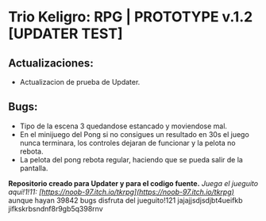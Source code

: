 # Trio Keligro: RPG | PROTOTYPE v.1.2 [UPDATER TEST]
## Actualizaciones:
* Actualizacion de prueba de Updater.
## Bugs:
*  Tipo de la escena 3 quedandose estancado y moviendose mal.
* En el minijuego del Pong si no consigues un resultado en 30s el juego nunca terminara, los controles dejaran de funcionar y la pelota no rebota.
* La pelota del pong rebota regular, haciendo que se pueda salir de la pantalla.

**Repositorio creado para Updater y para el codigo fuente.**
*Juega el jueguito aqui!1!11: [https://noob-97.itch.io/tkrpg](https://noob-97.itch.io/tkrpg)*
aunque hayan 39842 bugs disfruta del jueguito!121 jajajjsdjsdjbt4ueifkb jifkskrbsndnf8r9gb5q398rnv
